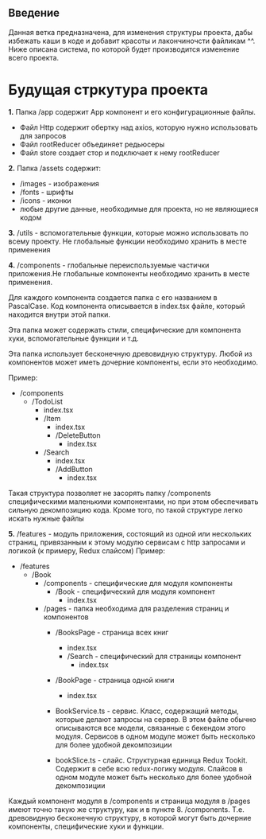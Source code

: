 ## Введение

 Данная ветка предназначена, для изменения структуры проекта, дабы избежать каши в коде и добавит красоты и лакончиночсти файликам ^^. Ниже описана система, по которой будет производится изменение всего проекта.

# Будущая стркутура проекта

**1.** Папка /app cодержит App компонент и его конфигурационные файлы.

- Файл Http содержит обертку над axios, которую нужно использовать для запросов
- Файл rootReducer объединяет редьюсеры
- Файл store создает стор и подключает к нему rootReducer

**2.** Папка /assets содержит:

- /images - изображения
- /fonts - шрифты
- /icons - иконки
- любые другие данные, необходимые для проекта, но не являющиеся кодом

**3.** /utils - вспомогательные функции, которые можно использовать по всему
   проекту. Не глобальные функции необходимо хранить в месте применения

**4.** /components - глобальные переиспользуемые частички приложения.Не глобальные компоненты необходимо хранить в месте применения.

  Для каждого компонента создается папка с его названием в PascalCase. Код компонента описывается в index.tsx файле, который находится внутри этой папки. 

  Эта папка может содержать стили, специфические для компонента хуки, вспомогательные функции и т.д.

  Эта папка использует бесконечную древовидную структуру. Любой из компонентов может иметь дочерние компоненты, если это необходимо.

Пример:

- /components
  - /TodoList
    - index.tsx
    - /Item
      - index.tsx
      - /DeleteButton
        - index.tsx
    - /Search
      - index.tsx
      - /AddButton
        - index.tsx

Такая структура позволяет не засорять папку /components специфическими
маленькими компонентами, но при этом обеспечивать сильную
декомпозицию кода. Кроме того, по такой структуре легко искать нужные файлы

**5.** /features - модуль приложения, состоящий из одной или нескольких страниц,
   привязанным к этому модулю сервисам с http запросами и логикой (к примеру, Redux слайсом)
   Пример:

- /features
  - /Book
    * /components - специфические для модуля компоненты
      * /Book - специфический для модуля компонент
        * index.tsx
    * /pages - папка необходима для разделения страниц и компонентов
      * /BooksPage - страница всех книг
        * index.tsx
        * /Search - специфический для страницы компонент
          * index.tsx

      * /BookPage - страница одной книги

        * index.tsx

      * BookService.ts - сервис. Класс, содержащий методы,
которые делают запросы на сервер. В этом файле обычно
описываются все модели, связанные с бекендом этого модуля.
Сервисов в одном модуле может быть несколько для более
удобной декомпозиции

      * bookSlice.ts - слайс. Структурная единица Redux Tookit.
Содержит в себе всю redux-логику модуля.
Слайсов в одном модуле может быть несколько для более
удобной декомпозиции

Каждый компонент модуля в /components и страница модуля в /pages имеют точно такую же структуру, как и в пункте 8. /components. Т.е. древовидную бесконечную структуру, в которой могут быть дочерние компоненты, специфические хуки и функции.
